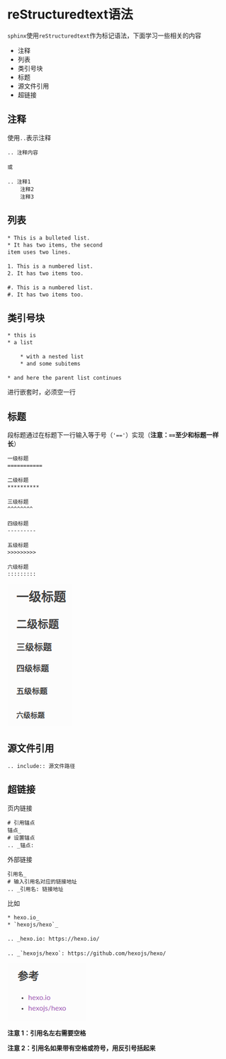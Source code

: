 
# reStructuredtext语法

`sphinx`使用`reStructuredtext`作为标记语法，下面学习一些相关的内容

* 注释
* 列表
* 类引号块
* 标题
* 源文件引用
* 超链接

## 注释

使用`..`表示注释

    .. 注释内容

    或

    .. 注释1
        注释2
        注释3

## 列表

    * This is a bulleted list.
    * It has two items, the second
    item uses two lines.

    1. This is a numbered list.
    2. It has two items too.

    #. This is a numbered list.
    #. It has two items too.

## 类引号块

    * this is
    * a list

        * with a nested list
        * and some subitems

    * and here the parent list continues

进行嵌套时，必须空一行

## 标题

段标题通过在标题下一行输入等于号（`'=='`）实现（**注意：`==`至少和标题一样长**）

    一级标题
    ===========

    二级标题
    **********

    三级标题
    ^^^^^^^^

    四级标题
    ---------

    五级标题
    >>>>>>>>>

    六级标题
    :::::::::

![](./imgs/titles.png)

## 源文件引用

    .. include:: 源文件路径

## 超链接

页内链接

    # 引用锚点
    锚点_
    # 设置锚点
    .. _锚点:

外部链接

    引用名_
    # 输入引用名对应的链接地址
    .. _引用名: 链接地址

比如

    * hexo.io_
    * `hexojs/hexo`_

    .. _hexo.io: https://hexo.io/

    .. _`hexojs/hexo`: https://github.com/hexojs/hexo/　

![](./imgs/out-ref.png)

**注意 1：引用名左右需要空格**

**注意 2：引用名如果带有空格或符号，用反引号括起来**